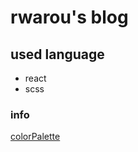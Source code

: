 # rwarou's blog

## used language
- react
- scss

### info
[colorPalette]

[colorPalette]:https://colorhunt.co/palette/222831393e4600adb5eeeeee